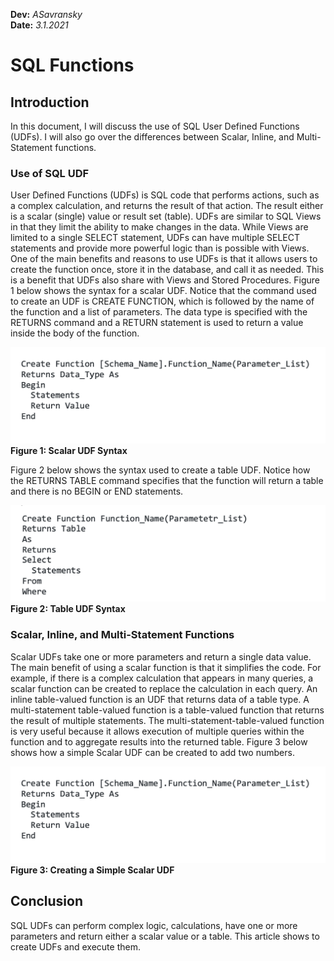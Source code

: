 **Dev:** *ASavransky*  
**Date:** *3.1.2021*


# SQL Functions
## Introduction

In this document, I will discuss the use of SQL User Defined Functions (UDFs). I will also go over the differences between Scalar, Inline, and Multi-Statement functions. 

### Use of SQL UDF

User Defined Functions (UDFs) is SQL code that performs actions, such as a complex calculation, and returns the result of that action. The result either is a scalar (single) value or result set (table). UDFs are similar to SQL Views in that they limit the ability to make changes in the data. While Views are limited to a single SELECT statement, UDFs can have multiple SELECT statements and provide more powerful logic than is possible with Views. One of the main benefits and reasons to use UDFs is that it allows users to create the function once, store it in the database, and call it as needed. This is a benefit that UDFs also share with Views and Stored Procedures. Figure 1 below shows the syntax for a scalar UDF. Notice that the command used to create an UDF is CREATE FUNCTION, which is followed by the name of the function and a list of parameters. The data type is specified with the RETURNS command and a RETURN statement is used to return a value inside the body of the function. 

![alt text](https://github.com/andressav1/ITFnd100-Mod07/blob/main/Screen%20Shot%202021-03-01%20at%208.53.37%20PM.png "tooltip text")
**Figure 1: Scalar UDF Syntax**

Figure 2 below shows the syntax used to create a table UDF. Notice how the RETURNS TABLE command specifies that the function will return a table and there is no BEGIN or END statements. 

![alt text](https://github.com/andressav1/ITFnd100-Mod07/blob/main/Screen%20Shot%202021-03-01%20at%208.53.46%20PM.png "tooltip text")
**Figure 2: Table UDF Syntax**

### Scalar, Inline, and Multi-Statement Functions 

Scalar UDFs take one or more parameters and return a single data value. The main benefit of using a scalar function is that it simplifies the code. For example, if there is a complex calculation that appears in many queries, a scalar function can be created to replace the calculation in each query. An inline table-valued function is an UDF that returns data of a table type. A multi-statement table-valued function is a table-valued function that returns the result of multiple statements. The multi-statement-table-valued function is very useful because it allows execution of multiple queries within the function and to aggregate results into the returned table. Figure 3 below shows how a simple Scalar UDF can be created to add two numbers. 

![alt text](https://github.com/andressav1/ITFnd100-Mod07/blob/main/Screen%20Shot%202021-03-01%20at%208.53.37%20PM.png "tooltip text")
**Figure 3: Creating a Simple Scalar UDF**

## Conclusion

SQL UDFs can perform complex logic, calculations, have one or more parameters and return either a scalar value or a table. This article shows to create UDFs and execute them.
